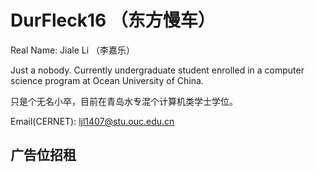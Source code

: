 # DurFleck16 （东方慢车）

Real Name: Jiale Li （李嘉乐）

Just a nobody. Currently undergraduate student enrolled in a computer science program at Ocean University of China.

只是个无名小卒，目前在青岛水专混个计算机类学士学位。

Email(CERNET): [ljl1407@stu.ouc.edu.cn](mailto:ljl1407@stu.ouc.edu.cn)

## 广告位招租
